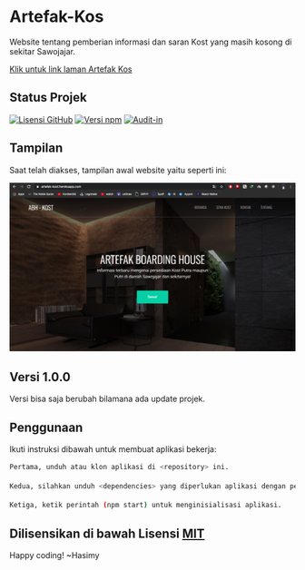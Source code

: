 # Artefak-Kos
Website tentang pemberian informasi dan saran Kost yang masih kosong di sekitar Sawojajar.

[Klik untuk link laman Artefak Kos](https://artefak-kost.herokuapp.com/)

## Status Projek

[![Lisensi GitHub](https://img.shields.io/badge/License-MIT-yellow.svg)](https://raw.githubusercontent.com/hasimy-as/Artefak-Kos/master/LICENSE)
[![Versi npm](https://img.shields.io/npm/v/npm.svg)](https://www.npmjs.com/)
[![Audit-in](https://img.shields.io/website-up-down-green-red/http/monip.org.svg)](https://artefak-kost.herokuapp.com/)

## Tampilan
Saat telah diakses, tampilan awal website yaitu seperti ini:

![foto](docs/webView.png)

## Versi 1.0.0

Versi bisa saja berubah bilamana ada update projek.

## Penggunaan

Ikuti instruksi dibawah untuk membuat aplikasi bekerja:

```sh
Pertama, unduh atau klon aplikasi di <repository> ini.

Kedua, silahkan unduh <dependencies> yang diperlukan aplikasi dengan perintah (npm install --save) di CLI anda.

Ketiga, ketik perintah (npm start) untuk menginisialisasi aplikasi.

```

## Dilisensikan di bawah Lisensi [MIT](https://raw.githubusercontent.com/hasimy-as/Artefak-Kos/master/LICENSE)

Happy coding!
~Hasimy
